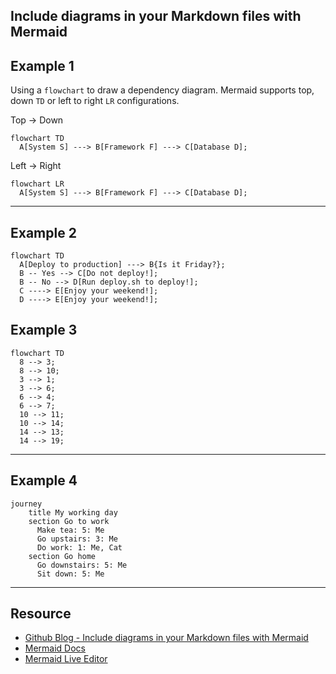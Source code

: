 ## Include diagrams in your Markdown files with Mermaid

## Example 1

Using a `flowchart` to draw a dependency diagram. Mermaid supports top, down `TD` or left to right `LR` configurations. 

Top -> Down
```mermaid
flowchart TD 
  A[System S] ---> B[Framework F] ---> C[Database D];
```

Left -> Right
```mermaid
flowchart LR 
  A[System S] ---> B[Framework F] ---> C[Database D];
```

***

## Example 2
```mermaid
flowchart TD 
  A[Deploy to production] ---> B{Is it Friday?};
  B -- Yes --> C[Do not deploy!];
  B -- No --> D[Run deploy.sh to deploy!];
  C ----> E[Enjoy your weekend!];
  D ----> E[Enjoy your weekend!];
```

## Example 3
```mermaid
flowchart TD
  8 --> 3; 
  8 --> 10; 
  3 --> 1; 
  3 --> 6; 
  6 --> 4; 
  6 --> 7;
  10 --> 11;
  10 --> 14;
  14 --> 13;
  14 --> 19;
```

***

## Example 4

```mermaid
journey
    title My working day
    section Go to work
      Make tea: 5: Me
      Go upstairs: 3: Me
      Do work: 1: Me, Cat
    section Go home
      Go downstairs: 5: Me
      Sit down: 5: Me
```

***

## Resource 

* [Github Blog - Include diagrams in your Markdown files with Mermaid](https://github.blog/2022-02-14-include-diagrams-markdown-files-mermaid/)
* [Mermaid Docs](https://mermaid-js.github.io/mermaid/#/)
* [Mermaid Live Editor](https://mermaid-js.github.io/mermaid-live-editor/edit#pako:eNpVkM-KwkAMxl8l5OSCfYEeBG3Vi6Cgt46H0InOIPOHdMoibd99p5aF3ZyS7_t9IWTANmjGEp9C0cCtVh5ybZvKiO2So-4ORbEZj5zABc_vEXarY4DOhBitf34t_G6GoBpOM8aQjPWvabGqT_7seYS6OVFMId7_OrfvMMK-sReT1_93jHBOHZoHlQ8qWhKoSD4IrtGxOLI6nz7MisJk2LHCMrea5KVQ-SlzfdSUeK9tCoJlkp7XSH0K17dvf-eFqS3lL7hFnH4ABg5bBA)
